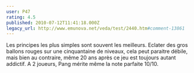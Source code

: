 ```yaml
---
user: P47
rating: 4.5
published: 2010-07-12T11:41:18.000Z
legacy_url: http://www.emunova.net/veda/test/2440.htm#comment-13861
---
```

Les principes les plus simples sont souvent les meilleurs. Eclater des gros ballons rouges sur une cinquantaine de niveaux, cela peut paraitre débile, mais bien au contraire, même 20 ans après ce jeu est toujours autant addictif.
A 2 joueurs, Pang mérite même la note parfaite 10/10\.